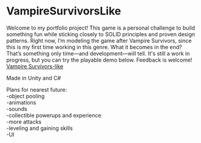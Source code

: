 # VampireSurvivorsLike
Welcome to my portfolio project! This game is a personal challenge to build something fun while sticking closely to SOLID principles and proven design patterns.
Right now, I’m modeling the game after Vampire Survivors, since this is my first time working in this genre. What it becomes in the end? That’s something only time—and development—will tell.
It's still a work in progress, but you can try the playable demo below. Feedback is welcome!  
[Vampire Survivors-like](https://snaf-og.itch.io/vampiresurvivorslike)

Made in Unity and C#

Plans for nearest future:  
-object pooling  
-animations  
-sounds  
-collectible powerups and experience  
-more attacks  
-leveling and gaining skills  
-UI  
